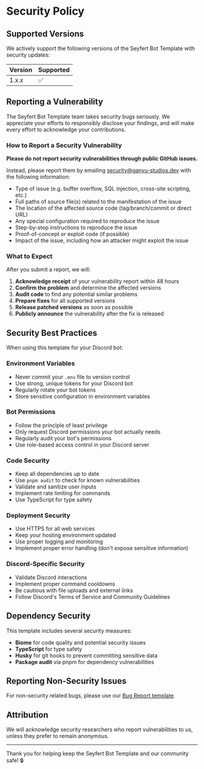 # Security Policy

## Supported Versions

We actively support the following versions of the Seyfert Bot Template with security updates:

| Version | Supported          |
| ------- | ------------------ |
| 1.x.x   | :white_check_mark: |

## Reporting a Vulnerability

The Seyfert Bot Template team takes security bugs seriously. We appreciate your efforts to responsibly disclose your findings, and will make every effort to acknowledge your contributions.

### How to Report a Security Vulnerability

**Please do not report security vulnerabilities through public GitHub issues.**

Instead, please report them by emailing [security@ganyu-studios.dev](mailto:security@ganyu-studios.dev) with the following information:

- Type of issue (e.g. buffer overflow, SQL injection, cross-site scripting, etc.)
- Full paths of source file(s) related to the manifestation of the issue
- The location of the affected source code (tag/branch/commit or direct URL)
- Any special configuration required to reproduce the issue
- Step-by-step instructions to reproduce the issue
- Proof-of-concept or exploit code (if possible)
- Impact of the issue, including how an attacker might exploit the issue

### What to Expect

After you submit a report, we will:

1. **Acknowledge receipt** of your vulnerability report within 48 hours
2. **Confirm the problem** and determine the affected versions
3. **Audit code** to find any potential similar problems
4. **Prepare fixes** for all supported versions
5. **Release patched versions** as soon as possible
6. **Publicly announce** the vulnerability after the fix is released

## Security Best Practices

When using this template for your Discord bot:

### Environment Variables
- Never commit your `.env` file to version control
- Use strong, unique tokens for your Discord bot
- Regularly rotate your bot tokens
- Store sensitive configuration in environment variables

### Bot Permissions
- Follow the principle of least privilege
- Only request Discord permissions your bot actually needs
- Regularly audit your bot's permissions
- Use role-based access control in your Discord server

### Code Security
- Keep all dependencies up to date
- Use `pnpm audit` to check for known vulnerabilities
- Validate and sanitize user inputs
- Implement rate limiting for commands
- Use TypeScript for type safety

### Deployment Security
- Use HTTPS for all web services
- Keep your hosting environment updated
- Use proper logging and monitoring
- Implement proper error handling (don't expose sensitive information)

### Discord-Specific Security
- Validate Discord interactions
- Implement proper command cooldowns
- Be cautious with file uploads and external links
- Follow Discord's Terms of Service and Community Guidelines

## Dependency Security

This template includes several security measures:

- **Biome** for code quality and potential security issues
- **TypeScript** for type safety
- **Husky** for git hooks to prevent committing sensitive data
- **Package audit** via pnpm for dependency vulnerabilities

## Reporting Non-Security Issues

For non-security related bugs, please use our [Bug Report template](https://github.com/Ganyu-Studios/seyfert-template/issues/new?template=bug_report.yml).

## Attribution

We will acknowledge security researchers who report vulnerabilities to us, unless they prefer to remain anonymous.

---

Thank you for helping keep the Seyfert Bot Template and our community safe! 🔒
